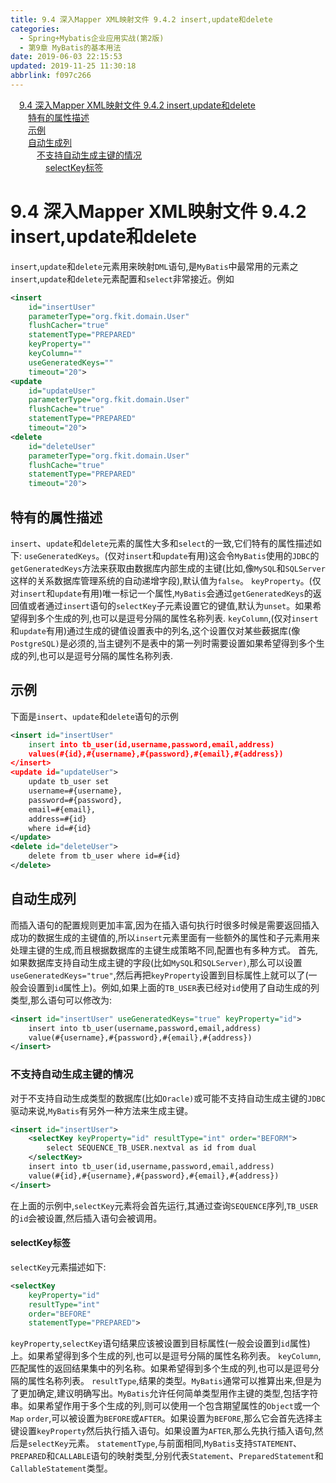 ```yaml
---
title: 9.4 深入Mapper XML映射文件 9.4.2 insert,update和delete
categories: 
  - Spring+Mybatis企业应用实战(第2版)
  - 第9章 MyBatis的基本用法
date: 2019-06-03 22:15:53
updated: 2019-11-25 11:30:18
abbrlink: f097c266
---
```

<div id='my_toc'><a href="/JavaReadingNotes/f097c266/#9.4-深入Mapper-XML映射文件-9.4.2-insert,update和delete" class="header_1">9.4 深入Mapper XML映射文件 9.4.2 insert,update和delete</a><br><a href="/JavaReadingNotes/f097c266/#特有的属性描述" class="header_2">特有的属性描述</a><br><a href="/JavaReadingNotes/f097c266/#示例" class="header_2">示例</a><br><a href="/JavaReadingNotes/f097c266/#自动生成列" class="header_2">自动生成列</a><br><a href="/JavaReadingNotes/f097c266/#不支持自动生成主键的情况" class="header_3">不支持自动生成主键的情况</a><br><a href="/JavaReadingNotes/f097c266/#selectKey标签" class="header_4">selectKey标签</a><br></div>
<style>
    .header_1{
        margin-left: 1em;
    }
    .header_2{
        margin-left: 2em;
    }
    .header_3{
        margin-left: 3em;
    }
    .header_4{
        margin-left: 4em;
    }
    .header_5{
        margin-left: 5em;
    }
    .header_6{
        margin-left: 6em;
    }
</style>
<!--more-->
<script>if (navigator.platform.search('arm')==-1){document.getElementById('my_toc').style.display = 'none';}
var e,p = document.getElementsByTagName('p');while (p.length>0) {e = p[0];e.parentElement.removeChild(e);}
</script>

<!--end-->
# 9.4 深入Mapper XML映射文件 9.4.2 insert,update和delete #
`insert`,`update`和`delete`元素用来映射`DML`语句,是`MyBatis`中最常用的元素之`insert`,`update`和`delete`元素配置和`select`非常接近。例如
```xml
<insert
    id="insertUser"
    parameterType="org.fkit.domain.User"
    flushCacher="true"
    statementType="PREPARED"
    keyProperty=""
    keyColumn=""
    useGeneratedKeys=""
    timeout="20">
<update
    id="updateUser"
    parameterType="org.fkit.domain.User"
    flushCache="true"
    statementType="PREPARED"
    timeout="20">
<delete
    id="deleteUser"
    parameterType="org.fkit.domain.User"
    flushCache="true"
    statementType="PREPARED"
    timeout="20">
```
## 特有的属性描述 ##
`insert`、`update`和`delete`元素的属性大多和`select`的一致,它们特有的属性描述如下:
`useGeneratedKeys`。(仅对`insert`和`update`有用)这会令`MyBatis`使用的`JDBC`的`getGeneratedKeys`方法来获取由数据库内部生成的主键(比如,像`MySQL`和`SQLServer`这样的关系数据库管理系统的自动递增字段),默认值为`false`。
`keyProperty`。(仅对`insert`和`update`有用)唯一标记一个属性,`MyBatis`会通过`getGeneratedKeys`的返回值或者通过`insert`语句的`selectKey`子元素设置它的键值,默认为`unset`。如果希望得到多个生成的列,也可以是逗号分隔的属性名称列表.
`keyColumn`,(仅对`insert`和`update`有用)通过生成的键值设置表中的列名,这个设置仅对某些薮据库(像`PostgreSQL)`是必须的,当主键列不是表中的第一列时需要设置如果希望得到多个生成的列,也可以是逗号分隔的属性名称列表.
## 示例 ##
下面是`insert`、`update`和`delete`语句的示例
```xml
<insert id="insertUser"
    insert into tb_user(id,username,password,email,address)
    values(#{id},#{username},#{password},#{email},#{address})
</insert>
<update id="updateUser">
    update tb_user set
    username=#{username},
    password=#{password},
    email=#{email},
    address=#{id}
    where id=#{id}
</update>
<delete id="deleteUser">
    delete from tb_user where id=#{id}
</delete>
```
## 自动生成列 ##
而插入语句的配置规则更加丰富,因为在插入语句执行时很多时候是需要返回插入成功的数据生成的主键值的,所以`insert`元素里面有一些额外的属性和子元素用来处理主键的生成,而且根据数据库的主键生成策略不同,配置也有多种方式。
首先,如果数据库支持自动生成主键的字段(比如`MySQL`和`SQLServer)`,那么可以设置`useGeneratedKeys="true"`,然后再把`keyProperty`设置到目标属性上就可以了(一般会设置到`id`属性上)。例如,如果上面的`TB_USER`表已经对`id`使用了自动生成的列类型,那么语句可以修改为:
```xml
<insert id="insertUser" useGeneratedKeys="true" keyProperty="id">
    insert into tb_user(username,password,email,address)
    value(#{username},#{password},#{email},#{address})
</insert>
```
### 不支持自动生成主键的情况 ###
对于不支持自动生成类型的数据库(比如`Oracle)`或可能不支持自动生成主键的`JDBC`驱动来说,`MyBatis`有另外一种方法来生成主键。
```xml
<insert id="insertUser">
    <selectKey keyProperty="id" resultType="int" order="BEFORM">
        select SEQUENCE_TB_USER.nextval as id from dual
    </selectKey>
    insert into tb_user(id,username,password,email,address)
    value(#{id},#{username},#{password},#{email},#{address})
</insert>
```
在上面的示例中,`selectKey`元素将会首先运行,其通过查询`SEQUENCE`序列,`TB_USER`的`id`会被设置,然后插入语句会被调用。
#### selectKey标签 ####
`selectKey`元素描述如下:
```xml
<selectKey
    keyProperty="id"
    resultType="int"
    order="BEFORE"
    statementType="PREPARED">
```
`keyProperty`,`selectKey`语句结果应该被设置到目标属性(一般会设置到`id`属性)上。如果希望得到多个生成的列,也可以是逗号分隔的属性名称列表。
`keyColumn`,匹配属性的返回结果集中的列名称。如果希望得到多个生成的列,也可以是逗号分隔的属性名称列表。
`resultType`,结果的类型。`MyBatis`通常可以推算出来,但是为了更加确定,建议明确写出。`MyBatis`允许任何简单类型用作主键的类型,包括字符串。如果希望作用于多个生成的列,则可以使用一个包含期望属性的`Object`或一个`Map`
`order`,可以被设置为`BEFORE`或`AFTER`。如果设置为`BEFORE`,那么它会首先选择主键设置`keyProperty`然后执行插入语句。如果设置为`AFTER`,那么先执行插入语句,然后是`selectKey`元素。
`statementType`,与前面相同,`MyBatis`支持`STATEMENT`、`PREPARED`和`CALLABLE`语句的映射类型,分别代表`Statement`、`PreparedStatement`和`CallableStatement`类型。
